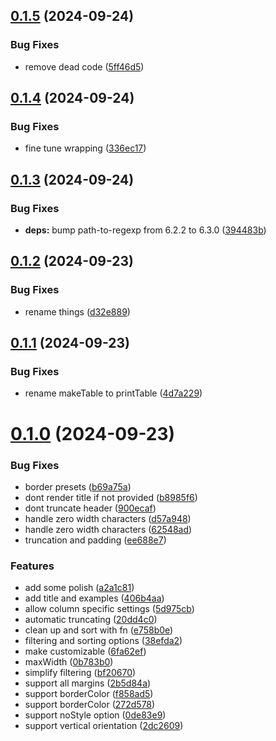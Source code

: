 ## [0.1.5](https://github.com/oclif/core/compare/0.1.4...0.1.5) (2024-09-24)


### Bug Fixes

* remove dead code ([5ff46d5](https://github.com/oclif/core/commit/5ff46d5fb8d0816ff0718be2df8a1d407dbb17d8))



## [0.1.4](https://github.com/oclif/core/compare/0.1.3...0.1.4) (2024-09-24)


### Bug Fixes

* fine tune wrapping ([336ec17](https://github.com/oclif/core/commit/336ec172bf3c1809a82223eef88235ac345e56e8))



## [0.1.3](https://github.com/oclif/core/compare/0.1.2...0.1.3) (2024-09-24)


### Bug Fixes

* **deps:** bump path-to-regexp from 6.2.2 to 6.3.0 ([394483b](https://github.com/oclif/core/commit/394483b03555b766aa0e0ecd72b4a4ab4f630b0f))



## [0.1.2](https://github.com/oclif/core/compare/0.1.1...0.1.2) (2024-09-23)


### Bug Fixes

* rename things ([d32e889](https://github.com/oclif/core/commit/d32e889caa383d7f1bdbe7b4b0ec99f2e31a2a69))



## [0.1.1](https://github.com/oclif/core/compare/0.1.0...0.1.1) (2024-09-23)


### Bug Fixes

* rename makeTable to printTable ([4d7a229](https://github.com/oclif/core/commit/4d7a229270750693e29c6474bc7615747a1dd4ee))



# [0.1.0](https://github.com/oclif/core/compare/20dd4c0451f6866557845da4e515cbaf1de50f20...0.1.0) (2024-09-23)


### Bug Fixes

* border presets ([b69a75a](https://github.com/oclif/core/commit/b69a75abb6c30ab23a4b6d9d49e7b18e82d8c0d4))
* dont render title if not provided ([b8985f6](https://github.com/oclif/core/commit/b8985f6016f12414cddc433f52a15156aee95295))
* dont truncate header ([900ecaf](https://github.com/oclif/core/commit/900ecaf6a302eaa21d378ecc791b36951a9e2caf))
* handle zero width characters ([d57a948](https://github.com/oclif/core/commit/d57a948c88a00da6e420723fbab27c0749ad81d7))
* handle zero width characters ([62548ad](https://github.com/oclif/core/commit/62548ad69a84f22f4dee5251d4512ab3d05832bf))
* truncation and padding ([ee688e7](https://github.com/oclif/core/commit/ee688e7cc1e919d6685917aa530bbd638622dd09))


### Features

* add some polish ([a2a1c81](https://github.com/oclif/core/commit/a2a1c81f46a4fdb2ca5c82bbca8f7d95273316f9))
* add title and examples ([406b4aa](https://github.com/oclif/core/commit/406b4aa3b284fa81ecb9d9f0238742d46aaff5f8))
* allow column specific settings ([5d975cb](https://github.com/oclif/core/commit/5d975cb98ebcec4531a8343ea5d4ab8b2855955e))
* automatic truncating ([20dd4c0](https://github.com/oclif/core/commit/20dd4c0451f6866557845da4e515cbaf1de50f20))
* clean up and sort with fn ([e758b0e](https://github.com/oclif/core/commit/e758b0e8455571f5e7fc165696999349ec716601))
* filtering and sorting options ([38efda2](https://github.com/oclif/core/commit/38efda2cc6b1ad3cb8eaed3ee47411f6c658042a))
* make customizable ([6fa62ef](https://github.com/oclif/core/commit/6fa62efe889c9b80a2f8a347ddb4598f14cf7bdf))
* maxWidth ([0b783b0](https://github.com/oclif/core/commit/0b783b09b4f42be51018d150aa9aa83f77f50f72))
* simplify filtering ([bf20670](https://github.com/oclif/core/commit/bf20670d30397d2b851a4e822a0e5d151423ef36))
* support all margins ([2b5d84a](https://github.com/oclif/core/commit/2b5d84ac6d7b335b7b57c305901836ec441ad6b8))
* support borderColor ([f858ad5](https://github.com/oclif/core/commit/f858ad5c4b60aa4f11ceadcbf99810eb1305aa66))
* support borderColor ([272d578](https://github.com/oclif/core/commit/272d57898a936242cc9e2be4872be2124969e53c))
* support noStyle option ([0de83e9](https://github.com/oclif/core/commit/0de83e9c2888b47219c22ec4e1fa55fad2b902b0))
* support vertical orientation ([2dc2609](https://github.com/oclif/core/commit/2dc2609cfdb7032b204a85989861554e653e53e7))



